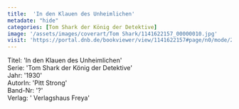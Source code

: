 ```yaml
---
title:  'In den Klauen des Unheimlichen'
metadate: "hide"
categories: [Tom Shark der König der Detektive]
image: '/assets/images/coverart/Tom Shark/1141622157_00000010.jpg'
visit: 'https://portal.dnb.de/bookviewer/view/1141622157#page/n0/mode/2up'
---
```

Titel: 'In den Klauen des Unheimlichen' <br>
Serie: 'Tom Shark der König der Detektive' <br>
Jahr: '1930' <br>
AutorIn: 'Pitt Strong' <br>
Band-Nr: '?' <br>
Verlag: ' Verlagshaus Freya'